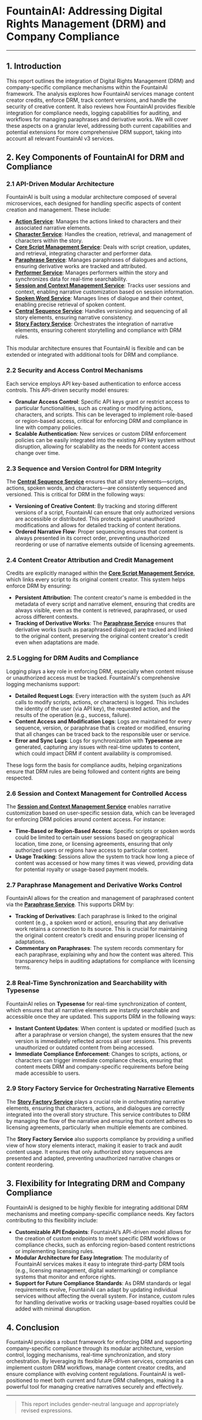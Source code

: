 # FountainAI: Addressing Digital Rights Management (DRM) and Company Compliance
---

## **1. Introduction**

This report outlines the integration of Digital Rights Management (DRM) and company-specific compliance mechanisms within the FountainAI framework. The analysis explores how FountainAI services manage content creator credits, enforce DRM, track content versions, and handle the security of creative content. It also reviews how FountainAI provides flexible integration for compliance needs, logging capabilities for auditing, and workflows for managing paraphrases and derivative works. We will cover these aspects on a granular level, addressing both current capabilities and potential extensions for more comprehensive DRM support, taking into account all relevant FountainAI v3 services.

## **2. Key Components of FountainAI for DRM and Compliance**

### **2.1 API-Driven Modular Architecture**

FountainAI is built using a modular architecture composed of several microservices, each designed for handling specific aspects of content creation and management. These include:

- **[Action Service](https://github.com/Contexter/FountainAI/blob/main/openAPI/v3/Action-Service.yml)**: Manages the actions linked to characters and their associated narrative elements.
- **[Character Service](https://github.com/Contexter/FountainAI/blob/main/openAPI/v3/Character-Service.yml)**: Handles the creation, retrieval, and management of characters within the story.
- **[Core Script Management Service](https://github.com/Contexter/FountainAI/blob/main/openAPI/v3/Core-Script-Management-API.yaml)**: Deals with script creation, updates, and retrieval, integrating character and performer data.
- **[Paraphrase Service](https://github.com/Contexter/FountainAI/blob/main/openAPI/v3/Paraphrase-Service.yml)**: Manages paraphrases of dialogues and actions, ensuring derivative works are tracked and attributed.
- **[Performer Service](https://github.com/Contexter/FountainAI/blob/main/openAPI/v3/Performer-Service.yml)**: Manages performers within the story and synchronizes data for real-time searchability.
- **[Session and Context Management Service](https://github.com/Contexter/FountainAI/blob/main/openAPI/v3/Session-And-Context-Management-API.yml)**: Tracks user sessions and context, enabling narrative customization based on session information.
- **[Spoken Word Service](https://github.com/Contexter/FountainAI/blob/main/openAPI/v3/Spoken-Word-Service.yml)**: Manages lines of dialogue and their context, enabling precise retrieval of spoken content.
- **[Central Sequence Service](https://github.com/Contexter/FountainAI/blob/main/openAPI/v3/Central-Sequence-Service-API.yml)**: Handles versioning and sequencing of all story elements, ensuring narrative consistency.
- **[Story Factory Service](https://github.com/Contexter/FountainAI/blob/main/openAPI/v3/Story-Factory-API.yml)**: Orchestrates the integration of narrative elements, ensuring coherent storytelling and compliance with DRM rules.

This modular architecture ensures that FountainAI is flexible and can be extended or integrated with additional tools for DRM and compliance.

### **2.2 Security and Access Control Mechanisms**

Each service employs API key-based authentication to enforce access controls. This API-driven security model ensures:

- **Granular Access Control**: Specific API keys grant or restrict access to particular functionalities, such as creating or modifying actions, characters, and scripts. This can be leveraged to implement role-based or region-based access, critical for enforcing DRM and compliance in line with company policies.
- **Scalable Authentication**: New services or custom DRM enforcement policies can be easily integrated into the existing API key system without disruption, allowing for scalability as the needs for content access change over time.

### **2.3 Sequence and Version Control for DRM Integrity**

The **[Central Sequence Service](https://github.com/Contexter/FountainAI/blob/main/openAPI/v3/Central-Sequence-Service-API.yml)** ensures that all story elements—scripts, actions, spoken words, and characters—are consistently sequenced and versioned. This is critical for DRM in the following ways:

- **Versioning of Creative Content**: By tracking and storing different versions of a script, FountainAI can ensure that only authorized versions are accessible or distributed. This protects against unauthorized modifications and allows for detailed tracking of content iterations.
- **Ordered Narrative Flow**: Proper sequencing ensures that content is always presented in its correct order, preventing unauthorized reordering or use of narrative elements outside of licensing agreements.

### **2.4 Content Creator Attribution and Credit Management**

Credits are explicitly managed within the **[Core Script Management Service](https://github.com/Contexter/FountainAI/blob/main/openAPI/v3/Core-Script-Management-API.yaml)**, which links every script to its original content creator. This system helps enforce DRM by ensuring:

- **Persistent Attribution**: The content creator's name is embedded in the metadata of every script and narrative element, ensuring that credits are always visible, even as the content is retrieved, paraphrased, or used across different contexts.
- **Tracking of Derivative Works**: The **[Paraphrase Service](https://github.com/Contexter/FountainAI/blob/main/openAPI/v3/Paraphrase-Service.yml)** ensures that derivative works (such as paraphrased dialogue) are tracked and linked to the original content, preserving the original content creator's credit even when adaptations are made.

### **2.5 Logging for DRM Audits and Compliance**

Logging plays a key role in enforcing DRM, especially when content misuse or unauthorized access must be tracked. FountainAI's comprehensive logging mechanisms support:

- **Detailed Request Logs**: Every interaction with the system (such as API calls to modify scripts, actions, or characters) is logged. This includes the identity of the user (via API key), the requested action, and the results of the operation (e.g., success, failure).
- **Content Access and Modification Logs**: Logs are maintained for every sequence, version, or paraphrase that is created or modified, ensuring that all changes can be traced back to the responsible user or service.
- **Error and Sync Logs**: Logs for synchronization with **Typesense** are generated, capturing any issues with real-time updates to content, which could impact DRM if content availability is compromised.

These logs form the basis for compliance audits, helping organizations ensure that DRM rules are being followed and content rights are being respected.

### **2.6 Session and Context Management for Controlled Access**

The **[Session and Context Management Service](https://github.com/Contexter/FountainAI/blob/main/openAPI/v3/Session-And-Context-Management-API.yml)** enables narrative customization based on user-specific session data, which can be leveraged for enforcing DRM policies around content access. For instance:

- **Time-Based or Region-Based Access**: Specific scripts or spoken words could be limited to certain user sessions based on geographical location, time zone, or licensing agreements, ensuring that only authorized users or regions have access to particular content.
- **Usage Tracking**: Sessions allow the system to track how long a piece of content was accessed or how many times it was viewed, providing data for potential royalty or usage-based payment models.

### **2.7 Paraphrase Management and Derivative Works Control**

FountainAI allows for the creation and management of paraphrased content via the **[Paraphrase Service](https://github.com/Contexter/FountainAI/blob/main/openAPI/v3/Paraphrase-Service.yml)**. This supports DRM by:

- **Tracking of Derivatives**: Each paraphrase is linked to the original content (e.g., a spoken word or action), ensuring that any derivative work retains a connection to its source. This is crucial for maintaining the original content creator’s credit and ensuring proper licensing of adaptations.
- **Commentary on Paraphrases**: The system records commentary for each paraphrase, explaining why and how the content was altered. This transparency helps in auditing adaptations for compliance with licensing terms.

### **2.8 Real-Time Synchronization and Searchability with Typesense**

FountainAI relies on **Typesense** for real-time synchronization of content, which ensures that all narrative elements are instantly searchable and accessible once they are updated. This supports DRM in the following ways:

- **Instant Content Updates**: When content is updated or modified (such as after a paraphrase or version change), the system ensures that the new version is immediately reflected across all user sessions. This prevents unauthorized or outdated content from being accessed.
- **Immediate Compliance Enforcement**: Changes to scripts, actions, or characters can trigger immediate compliance checks, ensuring that content meets DRM and company-specific requirements before being made accessible to users.

### **2.9 Story Factory Service for Orchestrating Narrative Elements**

The **[Story Factory Service](https://github.com/Contexter/FountainAI/blob/main/openAPI/v3/Story-Factory-API.yml)** plays a crucial role in orchestrating narrative elements, ensuring that characters, actions, and dialogues are correctly integrated into the overall story structure. This service contributes to DRM by managing the flow of the narrative and ensuring that content adheres to licensing agreements, particularly when multiple elements are combined.

The **Story Factory Service** also supports compliance by providing a unified view of how story elements interact, making it easier to track and audit content usage. It ensures that only authorized story sequences are presented and adapted, preventing unauthorized narrative changes or content reordering.

## **3. Flexibility for Integrating DRM and Company Compliance**

FountainAI is designed to be highly flexible for integrating additional DRM mechanisms and meeting company-specific compliance needs. Key factors contributing to this flexibility include:

- **Customizable API Endpoints**: FountainAI’s API-driven model allows for the creation of custom endpoints to meet specific DRM workflows or compliance checks, such as enforcing region-based content restrictions or implementing licensing rules.
- **Modular Architecture for Easy Integration**: The modularity of FountainAI services makes it easy to integrate third-party DRM tools (e.g., licensing management, digital watermarking) or compliance systems that monitor and enforce rights.
- **Support for Future Compliance Standards**: As DRM standards or legal requirements evolve, FountainAI can adapt by updating individual services without affecting the overall system. For instance, custom rules for handling derivative works or tracking usage-based royalties could be added with minimal disruption.

## **4. Conclusion**

FountainAI provides a robust framework for enforcing DRM and supporting company-specific compliance through its modular architecture, version control, logging mechanisms, real-time synchronization, and story orchestration. By leveraging its flexible API-driven services, companies can implement custom DRM workflows, manage content creator credits, and ensure compliance with evolving content regulations. FountainAI is well-positioned to meet both current and future DRM challenges, making it a powerful tool for managing creative narratives securely and effectively.

---

> This  report includes gender-neutral language and appropriately revised expressions.